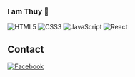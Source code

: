 ### I am Thuy 👋

<!--
**buithithuy31/buithithuy31** is a ✨ _special_ ✨ repository because its `README.md` (this file) appears on your GitHub profile.

## Skill & Programming Language
<!-- FrontEnd -->
![HTML5](https://img.shields.io/badge/HTML5-E34F26?style=for-the-badge&logo=html5&logoColor=white)
![CSS3](https://img.shields.io/badge/CSS3-1572B6?style=for-the-badge&logo=css3&logoColor=white)
![JavaScript](https://img.shields.io/badge/JavaScript-323330?style=for-the-badge&logo=javascript&logoColor=F7DF1E)
![React](https://img.shields.io/badge/React-20232A?style=for-the-badge&logo=react&logoColor=61DAFBt)

## Contact
[![Facebook](https://img.shields.io/static/v1?style=for-the-badge&message=Facebook&color=1877F2&logo=Facebook&logoColor=FFFFFF&label=)](https://www.facebook.com/buithithuy.3103)
